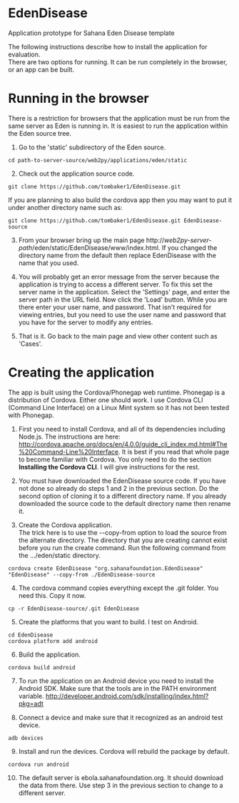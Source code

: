 **EdenDisease**
===========

Application prototype for Sahana Eden Disease template

The following instructions describe how to install the application for evaluation.  
There are two options for running.  It can be run completely in the browser, or an app can be built.  

**Running in the browser**
======================
There is a restriction for browsers that the application must be run from the same server as 
Eden is running in.  It is easiest to run the application within the Eden source tree.

1. Go to the 'static' subdirectory of the Eden source.
  ```
  cd path-to-server-source/web2py/applications/eden/static
  ```

2. Check out the application source code.
  ```
  git clone https://github.com/tombaker1/EdenDisease.git
  ```
If you are planning to also build the cordova app then you may want to put it 
under another directory name such as:
  ```
  git clone https://github.com/tombaker1/EdenDisease.git EdenDisease-source
  ```

3. From your browser bring up the main page 
http://*web2py-server-path*/eden/static/EdenDisease/www/index.html.
If you changed the directory name from the default then replace EdenDisease with the name that you used.

4.  You will probably get an error message from the server because the application 
is trying to access a different server.  To fix this set the server name in the application.
Select the 'Settings' page, and enter the server path in the URL field.  Now click the 'Load' button.
While you are there enter your user name, and password. That isn't required for viewing entries, but you need to use the user name and password that you have
for the server to modify any entries.  

5. That is it.  Go back to the main page and view other content 
such as 'Cases'.

**Creating the application**
======================
The app is built using the Cordova/Phonegap web runtime.  Phonegap is a distribution 
of Cordova.  Either one should work.  I use Cordova 
CLI (Command Line Interface) on a Linux Mint system so it has not been tested with Phonegap.

1. First you need to install Cordova, and all of its dependencies including Node.js.  The 
instructions are 
here: http://cordova.apache.org/docs/en/4.0.0/guide_cli_index.md.html#The%20Command-Line%20Interface.  It 
is best if you read that whole page to become familiar with Cordova.  You only need to do  the 
section **Installing the Cordova CLI**.  I will give instructions for the rest.

2. You must have downloaded the EdenDisease source code.  If you have not 
done so already do steps 1 and 2 in the previous section. Do the second option 
of cloning it to a different directory name.  If you already downloaded the source 
code to the default directory name then rename it.

3.  Create the Cordova application.  
The trick here is to use the --copy-from option to load the source from the alternate directory.  The 
directory that you are creating cannot exist before you run the create command.  Run the 
following command from the .../eden/static directory.  
  ```
  cordova create EdenDisease "org.sahanafoundation.EdenDisease" "EdenDisease" --copy-from ./EdenDisease-source
  ```

4.  The cordova command copies everything except the .git folder.  You need this.  Copy it now.
  ``` 
  cp -r EdenDisease-source/.git EdenDisease 
  ```

5.  Create the platforms that you want to build.  I test on Android.
  ``` 
  cd EdenDisease
  cordova platform add android 
  ```

6.  Build the application. 
  ``` 
  cordova build android 
  ```

7. To run the application on an Android device you need to install the Android SDK.  Make 
sure that the tools are in the PATH environment variable.
http://developer.android.com/sdk/installing/index.html?pkg=adt

8.  Connect a device and make sure that it recognized as an android test device.
  ``` 
  adb devices
  ```

9.  Install and run the devices.  Cordova will rebuild the package by default.
  ``` 
  cordova run android
  ```

10.  The default server is ebola.sahanafoundation.org.  It should download the data from 
there.  Use step 3 in the previous
section to change to a different server.
